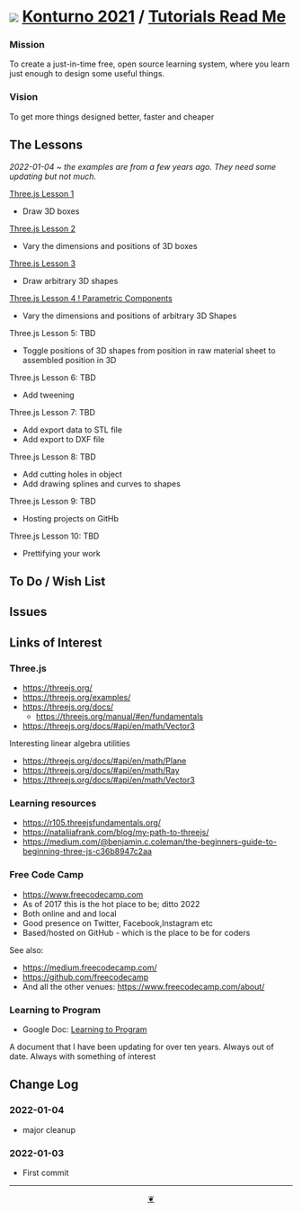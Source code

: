 # [![](https://pushme-pullyou.github.io/tootoo-2021/lib/assets/icons/mark-github.svg )](https://github.com/konturno/konturno.github.io/ "Source code on GitHub" ) [Konturno 2021]( https://konturno.github.io/ "Home page" ) / [Tutorials Read Me]( https://konturno.github.io/#tutorials/README.md)


<!--@@@
<div class=iframe-resize ><iframe src=https://konturno.github.io/tutorials/threejs-lesson-01/threejs-lesson-01.html height=100% width=100% ></iframe></div>
_"Tutorials" in a resizable window. One finger to rotate. Two to zoom._
## Full Screen: [Tutorials]( https://konturno.github.io/tutorials/ )
@@@-->


<!--
## Concept

Learning how to program is an educational process.

As with most educational processes, the task is to open up your mind to new ways of thinking.

The processes, however, may take a long time, have many false directions and much effort may end up not being that useful.
-->

### Mission
<!-- a statement of a rationale, applicable now as well as in the future -->

To create a just-in-time free, open source learning system, where you learn just enough to design some useful things.

### Vision
<!--  a descriptive picture of a desired future state -->

To get more things designed better, faster and cheaper

## The Lessons

_2022-01-04 ~ the examples are from a few years ago. They need some updating but not much._

[Three.js Lesson 1]( https://konturno.github.io/#tutorials/threejs-lesson-01/README.md )

* Draw 3D boxes

[Three.js Lesson 2]( https://konturno.github.io/tutorials/threejs-lesson-02/README.md )

* Vary the dimensions and positions of 3D boxes

[Three.js Lesson 3]( https://konturno.github.io/tutorials/threejs-lesson-03/README.md )

* Draw arbitrary 3D shapes

[Three.js Lesson 4 ! Parametric Components]( https://konturno.github.io/tutorials/threejs-lesson-04/README.md )

* Vary the dimensions and positions of arbitrary 3D Shapes

Three.js Lesson 5: TBD

* Toggle positions of 3D shapes from position in raw material sheet to assembled position in 3D

Three.js Lesson 6: TBD

* Add tweening

Three.js Lesson 7: TBD

* Add export data to STL file
* Add export to DXF file

Three.js Lesson 8: TBD

* Add cutting holes in object
* Add drawing splines and curves to shapes

Three.js Lesson 9: TBD

* Hosting projects on GitHb

Three.js Lesson 10: TBD

* Prettifying your work



## To Do / Wish List


## Issues


## Links of Interest

### Three.js

* https://threejs.org/
* https://threejs.org/examples/
* https://threejs.org/docs/
    * https://threejs.org/manual/#en/fundamentals
* https://threejs.org/docs/#api/en/math/Vector3

Interesting linear algebra utilities

* https://threejs.org/docs/#api/en/math/Plane
* https://threejs.org/docs/#api/en/math/Ray
* https://threejs.org/docs/#api/en/math/Vector3

### Learning resources

* https://r105.threejsfundamentals.org/
* https://nataliiafrank.com/blog/my-path-to-threejs/
* https://medium.com/@benjamin.c.coleman/the-beginners-guide-to-beginning-three-js-c36b8947c2aa

### Free Code Camp

* https://www.freecodecamp.com
* As of 2017 this is the hot place to be; ditto 2022
* Both online and and local
* Good presence on Twitter, Facebook,Instagram etc
* Based/hosted on GitHub - which is the place to be for coders

See also:
* https://medium.freecodecamp.com/
* https://github.com/freecodecamp
* And all the other venues: https://www.freecodecamp.com/about/


### Learning to Program

* Google Doc: [Learning to Program]( https://docs.google.com/document/d/1qSn_HibbOF-giNUv9OHf4eeUSo9rU2bRSTATQEL8Y0M/edit?usp=sharing )

A document that I have been updating for over ten years. Always out of date. Always with something of interest



## Change Log

### 2022-01-04

* major cleanup

### 2022-01-03

* First commit


***

<center title="Hello! Click me to go up to the top" ><a class=aDingbat href=javascript:window.scrollTo(0,0);> ❦ </a></center>

